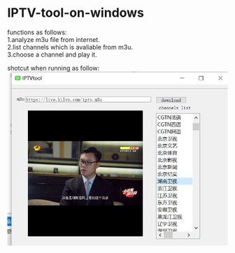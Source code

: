 # IPTV-tool-on-windows
functions as follows:<br>
1.analyze m3u file from internet.<br>
2.list channels which is avaliable from m3u.<br>
3.choose a channel and play it.<br>

shotcut when running as follow:<br>
![image text](https://github.com/bipbopbee/IPTV-tool-on-windows/blob/main/iptv.png)


